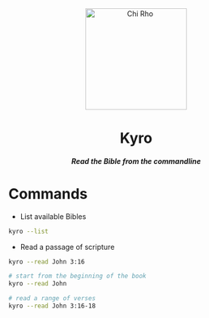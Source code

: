 <div style="text-align:center">
	<img src=https://upload.wikimedia.org/wikipedia/commons/thumb/7/7b/Simple_Labarum2.svg/1920px-Simple_Labarum2.svg.png
		alt="Chi Rho" width="200" />
</div>

<div style="text-align:center">
	<h1>Kyro</>
	<h5>
		<p>Read the Bible from the commandline</>
	</>
</div>


# Commands

- List available Bibles
```sh
kyro --list
```

- Read a passage of scripture
```sh
kyro --read John 3:16

# start from the beginning of the book
kyro --read John

# read a range of verses
kyro --read John 3:16-18
```

